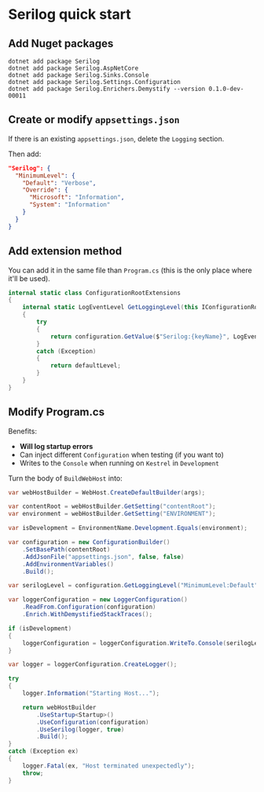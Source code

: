 # Serilog quick start

## Add Nuget packages

```posh
dotnet add package Serilog
dotnet add package Serilog.AspNetCore
dotnet add package Serilog.Sinks.Console
dotnet add package Serilog.Settings.Configuration
dotnet add package Serilog.Enrichers.Demystify --version 0.1.0-dev-00011
```

## Create or modify `appsettings.json`

If there is an existing `appsettings.json`, delete the `Logging` section.

Then add:

```json
"Serilog": {
  "MinimumLevel": {
    "Default": "Verbose",
    "Override": {
      "Microsoft": "Information",
      "System": "Information"
    }
  }
}
```

## Add extension method

You can add it in the same file than `Program.cs` (this is the only place where it'll be used).

```csharp
internal static class ConfigurationRootExtensions
{
    internal static LogEventLevel GetLoggingLevel(this IConfigurationRoot configuration, string keyName, LogEventLevel defaultLevel = LogEventLevel.Warning)
    {
        try
        {
            return configuration.GetValue($"Serilog:{keyName}", LogEventLevel.Warning);
        }
        catch (Exception)
        {
            return defaultLevel;
        }
    }
}
```

## Modify Program.cs

Benefits:

- **Will log startup errors**
- Can inject different `Configuration` when testing (if you want to)
- Writes to the `Console` when running on `Kestrel` in `Development`

Turn the body of `BuildWebHost` into:

```csharp
var webHostBuilder = WebHost.CreateDefaultBuilder(args);

var contentRoot = webHostBuilder.GetSetting("contentRoot");
var environment = webHostBuilder.GetSetting("ENVIRONMENT");

var isDevelopment = EnvironmentName.Development.Equals(environment);

var configuration = new ConfigurationBuilder()
    .SetBasePath(contentRoot)
    .AddJsonFile("appsettings.json", false, false)
    .AddEnvironmentVariables()
    .Build();

var serilogLevel = configuration.GetLoggingLevel("MinimumLevel:Default");

var loggerConfiguration = new LoggerConfiguration()
    .ReadFrom.Configuration(configuration)
    .Enrich.WithDemystifiedStackTraces();

if (isDevelopment)
{
    loggerConfiguration = loggerConfiguration.WriteTo.Console(serilogLevel);
}

var logger = loggerConfiguration.CreateLogger();

try
{
    logger.Information("Starting Host...");

    return webHostBuilder
        .UseStartup<Startup>()
        .UseConfiguration(configuration)
        .UseSerilog(logger, true)
        .Build();
}
catch (Exception ex)
{
    logger.Fatal(ex, "Host terminated unexpectedly");
    throw;
}
```
